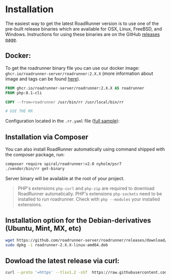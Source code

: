 # Installation
The easiest way to get the latest RoadRunner version is to use one of the pre-built release binaries which are available for
OSX, Linux, FreeBSD, and Windows. Instructions for using these binaries are on the GitHub [releases page](https://github.com/roadrunner-server/roadrunner/releases).

## Docker:

To get the roadrunner binary file you can use our docker image: `ghcr.io/roadrunner-server/roadrunner:2.X.X` (more information about
image and tags can be found [here](https://github.com/roadrunner-server/roadrunner/pkgs/container/roadrunner)).

```dockerfile
FROM ghcr.io/roadrunner-server/roadrunner:2.X.X AS roadrunner
FROM php:8.1-cli

COPY --from=roadrunner /usr/bin/rr /usr/local/bin/rr

# USE THE RR
```

Configuration located in the `.rr.yaml` file ([full sample](https://github.com/roadrunner-server/roadrunner/blob/master/.rr.yaml)):


## Installation via Composer
You can also install RoadRunner automatically using command shipped with the composer package, run:

```bash
composer require spiral/roadrunner:v2.0 nyholm/psr7
./vendor/bin/rr get-binary
```

Server binary will be available at the root of your project.

> PHP's extensions `php-curl` and `php-zip` are required to download RoadRunner automatically.
> PHP's extensions `php-sockets` need to be installed to run roadrunner.
> Check with `php --modules` your installed extensions.


## Installation option for the Debian-derivatives (Ubuntu, Mint, MX, etc)

```bash
wget https://github.com/roadrunner-server/roadrunner/releases/download/v2.X.X/roadrunner-2.X.X-linux-amd64.deb
sudo dpkg -i roadrunner-2.X.X-linux-amd64.deb
```

## Dowload the latest release via curl:
```bash
curl --proto '=https' --tlsv1.2 -sSf  https://raw.githubusercontent.com/roadrunner-server/roadrunner/master/download-latest.sh | sh
```
